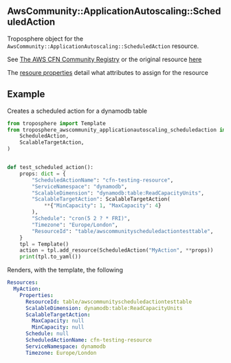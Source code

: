 ## AwsCommunity::ApplicationAutoscaling::ScheduledAction

Troposphere object for the `AwsCommunity::ApplicationAutoscaling::ScheduledAction` resource.

See [The AWS CFN Community Registry](https://github.com/aws-cloudformation/community-registry-extensions) or the original
resource [here](https://github.com/JohnPreston/awscommunity-applicationautoscaling-scheduledaction)

The [resoure properties](https://github.com/JohnPreston/awscommunity-applicationautoscaling-scheduledaction/tree/main/docs) detail
what attributes to assign for the resource


## Example

Creates a scheduled action for a dynamodb table

```python
from troposphere import Template
from troposphere_awscommunity_applicationautoscaling_scheduledaction import (
    ScheduledAction,
    ScalableTargetAction,
)


def test_scheduled_action():
    props: dict = {
        "ScheduledActionName": "cfn-testing-resource",
        "ServiceNamespace": "dynamodb",
        "ScalableDimension": "dynamodb:table:ReadCapacityUnits",
        "ScalableTargetAction": ScalableTargetAction(
            **{"MinCapacity": 1, "MaxCapacity": 4}
        ),
        "Schedule": "cron(5 2 ? * FRI)",
        "Timezone": "Europe/London",
        "ResourceId": "table/awscommunityscheduledactiontesttable",
    }
    tpl = Template()
    action = tpl.add_resource(ScheduledAction("MyAction", **props))
    print(tpl.to_yaml())
```
Renders, with the template, the following

```yaml
Resources:
  MyAction:
    Properties:
      ResourceId: table/awscommunityscheduledactiontesttable
      ScalableDimension: dynamodb:table:ReadCapacityUnits
      ScalableTargetAction:
        MaxCapacity: null
        MinCapacity: null
      Schedule: null
      ScheduledActionName: cfn-testing-resource
      ServiceNamespace: dynamodb
      Timezone: Europe/London
```
